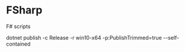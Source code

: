 # FSharp
F# scripts

 dotnet publish -c Release -r win10-x64 -p:PublishTrimmed=true --self-contained

